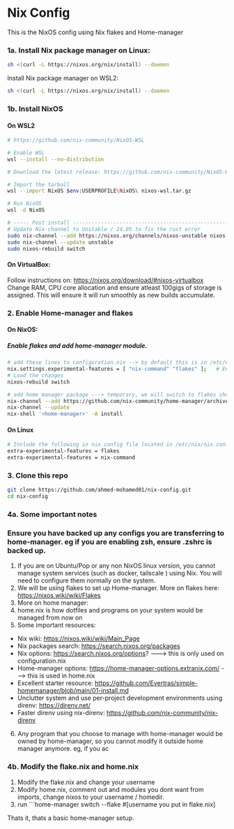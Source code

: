 # Nix Config

This is the NixOS config using Nix flakes and Home-manager

### 1a. Install Nix package manager on Linux:
```bash
sh <(curl -L https://nixos.org/nix/install) --daemon
```
Install Nix package manager on WSL2:
```bash
sh <(curl -L https://nixos.org/nix/install) --daemon
```

### 1b. Install NixOS

#### On WSL2
```bash
# https://github.com/nix-community/NixOS-WSL

# Enable WSL
wsl --install --no-distribution

# Download the latest release: https://github.com/nix-community/NixOS-WSL/releases

# Import the tarball
wsl --import NixOS $env:USERPROFILE\NixOS\ nixos-wsl.tar.gz

# Run NixOS
wsl -d NixOS

# ----- Post install ---------------------------------------------------------------#
# Update Nix-channel to Unstable / 24.05 to fix the rust error
sudo nix-channel --add https://nixos.org/channels/nixos-unstable nixos
sudo nix-channel --update unstable
sudo nixos-rebuild switch

```

#### On VirtualBox:
Follow instructions on: https://nixos.org/download/#nixos-virtualbox
Change RAM, CPU core allocation and ensure atleast 100gigs of storage is assigned. This will ensure it will run smoothly as new builds accumulate.

### 2. Enable Home-manager and flakes
#### On NixOS:
##### Enable flakes and add home-manager module.
```bash
# add these lines to configuration.nix --> by default this is in /etc/nixos/configuration.nix
nix.settings.experimental-features = [ "nix-command" "flakes" ];   # Enable flakes and Home-Manager
# Load the changes
nixos-rebuild switch

# add home manager package ---> temporary, we will switch to flakes shortly. 
nix-channel --add https://github.com/nix-community/home-manager/archive/master.tar.gz home-manager
nix-channel --update
nix-shell '<home-manager>' -A install

```
#### 

#### On Linux
```bash
# Include the following in nix.config file located in /etc/nix/nix.config
extra-experimental-features = flakes
extra-experimental-features = nix-command
```

### 3. Clone this repo
```bash
git clone https://github.com/ahmed-mohamed01/nix-config.git
cd nix-config
```
### 4a. Some important notes

### Ensure you have backed up any configs you are transferring to home-manager. eg if you are enabling zsh, ensure .zshrc is backed up. 
1. If you are on Ubuntu/Pop or any non NixOS linux version, you cannot manage system services (such as docker, tailscale ) using Nix. You will need to configure them normally on the system. 
2. We will be using flakes to set up Home-manager. More on flakes here: https://nixos.wiki/wiki/Flakes
3. More on home manager: 
4. home.nix is how dotfiles and programs on your system would be managed from now on
5. Some important resources: 
- Nix wiki: https://nixos.wiki/wiki/Main_Page
- Nix packages search: https://search.nixos.org/packages
- Nix options: https://search.nixos.org/options? ---> this is only used on configuration.nix
- Home-manager options: https://home-manager-options.extranix.com/  ---> this is used in home.nix
- Excellent starter resource: https://github.com/Evertras/simple-homemanager/blob/main/01-install.md
- Unclutter system and use per-project development environments using direnv: https://direnv.net/
- Faster direnv using nix-direnv: https://github.com/nix-community/nix-direnv
6. Any program that you choose to manage with home-manager would be owned by home-manager, so you cannot modify it outside home manager anymore. eg, if you ac

### 4b. Modify the flake.nix and home.nix
1. Modify the flake.nix and change your username
2. Modify home.nix, comment out and modules you dont want from imports, change nixos to your username / homedir.
3. run ```home-manager switch --flake #[username you put in flake.nix]

Thats it, thats a basic home-manager setup. 